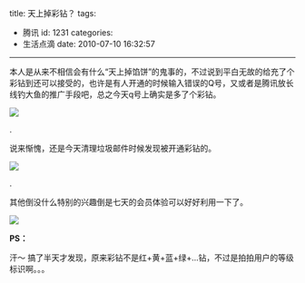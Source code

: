 title: 天上掉彩钻？
tags:
  - 腾讯
id: 1231
categories:
  - 生活点滴
date: 2010-07-10 16:32:57
---

本人是从来不相信会有什么“天上掉馅饼”的鬼事的，不过说到平白无故的给充了个彩钻到还可以接受的，也许是有人开通的时候输入错误的Q号，又或者是腾讯放长线钓大鱼的推广手段吧，总之今天q号上确实是多了个彩钻。

[![](http://a.kainy.cn/201006/%E5%BC%80%E9%80%9A%E5%BD%A9%E7%A0%96.png)](http://a.kainy.cn/201006/%E5%BC%80%E9%80%9A%E5%BD%A9%E7%A0%96.png)<!--more-->

.

说来惭愧，还是今天清理垃圾邮件时候发现被开通彩钻的。

[![](http://a.kainy.cn/201006/%E5%9E%83%E5%9C%BE%E9%82%AE%E4%BB%B6.png)](http://a.kainy.cn/201006/%E5%9E%83%E5%9C%BE%E9%82%AE%E4%BB%B6.png)

.

其他倒没什么特别的兴趣倒是七天的会员体验可以好好利用一下了。

[![](http://a.kainy.cn/201006/7%E5%A4%A9%E4%BC%9A%E5%91%98.png)](http://a.kainy.cn/201006/7%E5%A4%A9%E4%BC%9A%E5%91%98.png)

**PS：**

汗～ 搞了半天才发现，原来彩钻不是红+黄+蓝+绿+...钻，不过是拍拍用户的等级标识啊。。。
